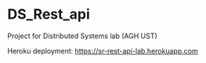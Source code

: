 # DS_Rest_api

Project for Distributed Systems lab (AGH UST)

Heroku deployment:
https://sr-rest-api-lab.herokuapp.com
